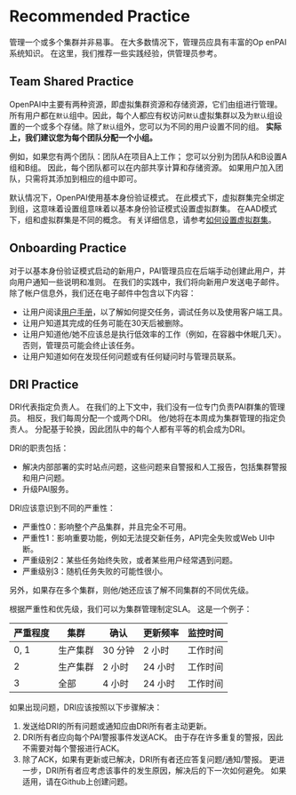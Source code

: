 # Recommended Practice

管理一个或多个集群并非易事。 在大多数情况下，管理员应具有丰富的Op enPAI系统知识。 在这里，我们推荐一些实践经验，供管理员参考。

## Team Shared Practice

OpenPAI中主要有两种资源，即虚拟集群资源和存储资源，它们由组进行管理。所有用户都在`默认`组中。因此，每个人都应有权访问`默认`虚拟集群以及为`默认`组设置的一个或多个存储。除了`默认`组外，您可以为不同的用户设置不同的组。 **实际上，我们建议您为每个团队分配一个小组。**

例如，如果您有两个团队：团队A在项目A上工作； 您可以分别为团队A和B设置A组和B组。 因此，每个团队都可以在内部共享计算和存储资源。 如果用户加入团队，只需将其添加到相应的组中即可。

默认情况下，OpenPAI使用基本身份验证模式。 在此模式下，虚拟群集完全绑定到组，这意味着设置组意味着以基本身份验证模式设置虚拟群集。 在AAD模式下，组和虚拟群集是不同的概念。 有关详细信息，请参考[如何设置虚拟群集](./如何设置虚拟集群.md)。

## Onboarding Practice

对于以基本身份验证模式启动的新用户，PAI管理员应在后端手动创建此用户，并向用户通知一些说明和准则。 在我们的实践中，我们将向新用户发送电子邮件。 除了帐户信息外，我们还在电子邮件中包含以下内容：

  - 让用户阅读[用户手册](../cluster-user/)，以了解如何提交任务，调试任务以及使用客户端工具。
  - 让用户知道其完成的任务可能在30天后被删除。
  - 让用户知道他/她不应该总是执行低效率的工作（例如，在容器中休眠几天）。 否则，管理员可能会终止该任务。
  - 让用户知道如何在发现任何问题或有任何疑问时与管理员联系。
  
## DRI Practice

DRI代表指定负责人。 在我们的上下文中，我们没有一位专门负责PAI群集的管理员。 相反，我们每周分配一个或两个DRI。 他/她将在本周成为集群管理的指定负责人。 分配基于轮换，因此团队中的每个人都有平等的机会成为DRI。

DRI的职责包括：

- 解决内部部署的实时站点问题，这些问题来自警报和人工报告，包括集群警报和用户问题。
- 升级PAI服务。

DRI应该意识到不同的严重性：

  - 严重性0：影响整个产品集群，并且完全不可用。
  - 严重性1：影响重要功能，例如无法提交新任务，API完全失败或Web UI中断。
  - 严重级别2：某些任务始终失败，或者某些用户经常遇到问题。
  - 严重级别3：随机任务失败的可能性很小。

另外，如果存在多个集群，则他/她还应该了解不同集群的不同优先级。

根据严重性和优先级，我们可以为集群管理制定SLA。 这是一个例子：

|     严重程度    |     集群               |     确认    |     更新频率    |     监控时间    |
|-----------------|---------------------------|--------------------|-------------------------|-------------------------|
|     0, 1        |     生产集群    |     30 分钟     |     2 小时              |     工作时间       |
|     2           |     生产集群    |     2 小时        |     24 小时            |     工作时间       |
|     3           |     全部                   |     4 小时        |     24 小时            |     工作时间       |


如果出现问题，DRI应该按照以下步骤解决：

1. 发送给DRI的所有问题或通知应由DRI所有者主动更新。
2. DRI所有者应向每个PAI警报事件发送ACK。 由于存在许多重复的警报，因此不需要对每个警报进行ACK。
3. 除了ACK，如果有更新或已解决，DRI所有者还应答复问题/通知/警报。 更进一步，DRI所有者应考虑该事件的发生原因，解决后的下一次如何避免。 如果适用，请在Github上创建问题。